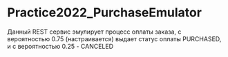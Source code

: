 # Practice2022_PurchaseEmulator
Данный REST сервис эмулирует процесс оплаты заказа, с вероятностью 0.75 (настраивается) выдает
статус оплаты PURCHASED, и с вероятностью 0.25 - CANCELED
 
